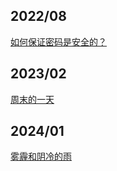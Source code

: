 
## 2022/08

[如何保证密码是安全的？](https://bkisser.com/files/math-in-rsa)



## 2023/02
[周末的一天](https://bkisser.com/files/not-in-good-mood-0218)


## 2024/01
[雾霾和阴冷的雨](https://bkisser.com/files/haze-rainy-weather-0116)
